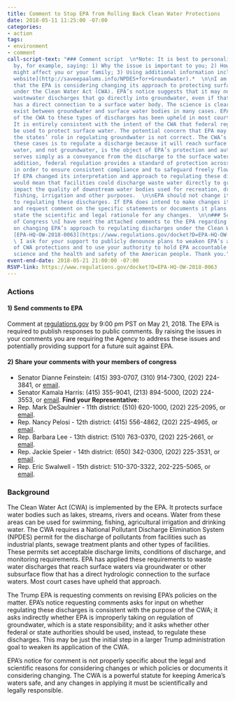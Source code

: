 ```yaml
---
title: Comment to Stop EPA from Rolling Back Clean Water Protections
date: 2018-05-11 11:25:00 -07:00
categories:
- action
tags:
- environment
- comment
call-script-text: "### Comment script  \n*Note: It is best to personalize the script
  by, for example, saying: 1) Why the issue is important to you; 2) How the issue
  might affect you or your family; 3) Using additional information included in [SaveEPA’s
  website](http://saveepaalums.info/NPDES+for+Groundwater).*  \n\nI am very concerned
  that the EPA is considering changing its approach to protecting surface water bodies
  under the Clean Water Act (CWA). EPA’s notice suggests that it may no longer regulate
  wastewater discharges that go directly into groundwater, even if that groundwater
  has a direct connection to a surface water body. The science is clear that connections
  exist between groundwater and surface water bodies in many cases. EPA’s application
  of the CWA to these types of discharges has been upheld in most court decisions.
  It is entirely consistent with the intent of the CWA that federal regulatory protections
  be used to protect surface water. The potential concern that EPA may be duplicating
  the states’ role in regulating groundwater is not correct. The CWA’s purpose in
  these cases is to regulate a discharge because it will reach surface water. Surface
  water, and not groundwater, is the object of EPA’s protection and authority. Groundwater
  serves simply as a conveyance from the discharge to the surface water body.  \n\nIn
  addition, federal regulation provides a standard of protection across all states
  in order to ensure consistent compliance and to safeguard freely flowing water.
  If EPA changed its interpretation and approach to regulating these discharges, it
  would mean that facilities could discharge waste water directly to groundwater and
  impact the quality of downstream water bodies used for recreation, drinking water,
  fishing, irrigation and other purposes.  \n\nEPA should not change its approach
  to regulating these discharges. If EPA does intend to make changes it must publish
  and request comment on the specific statements or documents it plans to revise and
  state the scientific and legal rationale for any changes.  \n\n### Script for Members
  of Congress \nI have sent the attached comments to the EPA regarding its notice
  on changing EPA’s approach to regulating discharges under the Clean Water Act, Docket#
  [EPA-HQ-OW-2018-0063](https://www.regulations.gov/docket?D=EPA-HQ-OW-2018-0063).
  \ I ask for your support to publicly denounce plans to weaken EPA’s application
  of CWA protections and to use your authority to hold EPA accountable to the best
  science and the health and safety of the American people. Thank you."
event-end-date: 2018-05-21 21:00:00 -07:00
RSVP-link: https://www.regulations.gov/docket?D=EPA-HQ-OW-2018-0063
---
```


### Actions

#### 1) Send comments to EPA  
Comment at [regulations.gov](https://www.regulations.gov/comment?D=EPA-HQ-OW-2018-0063-0001) by 9:00 pm PST on May 21, 2018. The EPA is required to publish responses to public comments. By raising the issues in your comments you are requiring the Agency to address these issues and potentially providing support for a future suit against EPA.  

#### 2) Share your comments with your members of congress  
  * Senator Dianne Feinstein: (415) 393-0707, (310) 914-7300, (202) 224-3841, or [email](https://www.feinstein.senate.gov/public/index.cfm/e-mail-me).  
  * Senator Kamala Harris: (415) 355-9041, (213) 894-5000, (202) 224-3553, or [email](https://www.harris.senate.gov/content/contact-senator). 
**Find your Representative:**
  * Rep. Mark DeSaulnier - 11th district:  (510) 620-1000, (202) 225-2095, or [email](https://desaulnier.house.gov/contact/email).  
  * Rep. Nancy Pelosi - 12th district:  (415) 556-4862, (202) 225-4965, or [email](https://pelosi.house.gov/contact-me/email-me).  
  * Rep. Barbara Lee - 13th district:  (510) 763-0370, (202) 225-2661, or [email](https://lee.house.gov/contact/email-me).  
  * Rep. Jackie Speier - 14th district: (650) 342-0300, (202) 225-3531, or [email](https://speier.house.gov/contact/email).  
  * Rep. Eric Swalwell - 15th district: 510-370-3322, 202-225-5065, or [email](https://swalwell.house.gov/contact).  

### Background  
The Clean Water Act (CWA) is implemented by the EPA. It protects surface water bodies such as lakes, streams, rivers and oceans. Water from these areas can be used for swimming, fishing, agricultural irrigation and drinking water. The CWA requires a National Pollutant Discharge Elimination System (NPDES) permit for the discharge of pollutants from facilities such as industrial plants, sewage treatment plants and other types of facilities. These permits set acceptable discharge limits, conditions of discharge, and monitoring requirements. EPA has applied these requirements to waste water discharges that reach surface waters via groundwater or other subsurface flow that has a direct hydrologic connection to the surface waters. Most court cases have upheld that approach.  

The Trump EPA is requesting comments on revising EPA’s policies on the matter. EPA’s notice requesting comments asks for input on whether regulating these discharges is consistent with the purpose of the CWA; it asks indirectly whether EPA is improperly taking on regulation of groundwater, which is a state responsibility; and it asks whether other federal or state authorities should be used, instead, to regulate these discharges. This may be just the initial step in a larger Trump administration goal to weaken its application of the CWA.  

EPA’s notice for comment is not properly specific about the legal and scientific reasons for considering changes or which policies or documents it considering changing. The CWA is a powerful statute for keeping America’s waters safe, and any changes in applying it must be scientifically and legally responsible.  